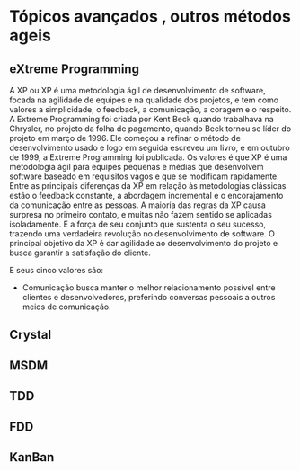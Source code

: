 # Tópicos avançados , outros métodos ageis

## eXtreme Programming

A XP ou XP é uma metodologia ágil de desenvolvimento de software, focada na agilidade de equipes e na qualidade dos projetos, e tem como valores a simplicidade, o feedback, a comunicação, a coragem e o respeito. 
A Extreme Programming foi criada por Kent Beck quando trabalhava na Chrysler, no projeto da folha de pagamento, quando Beck tornou se líder do projeto em março de 1996. Ele começou a refinar o método de 
desenvolvimento usado e logo em seguida escreveu um livro, e em outubro de 1999, a Extreme Programming foi publicada. Os valores é que XP é uma metodologia ágil para equipes pequenas e médias que desenvolvem software
baseado em requisitos vagos e que se modificam rapidamente. Entre as principais diferenças da XP em relação às metodologias clássicas estão o feedback constante, a abordagem incremental e o encorajamento da comunicação entre as pessoas.
A maioria das regras da XP causa surpresa no primeiro contato, e muitas não fazem sentido se aplicadas isoladamente.  E a força de seu conjunto que sustenta o seu sucesso, trazendo uma verdadeira revolução no desenvolvimento
de software.  O principal objetivo da XP é dar agilidade ao desenvolvimento do projeto e busca garantir a satisfação do cliente.

E seus cinco valores são:

- Comunicação busca manter o melhor relacionamento possível entre clientes e desenvolvedores, preferindo conversas pessoais a outros meios de comunicação.

## Crystal

## MSDM
## TDD
## FDD
##  KanBan
